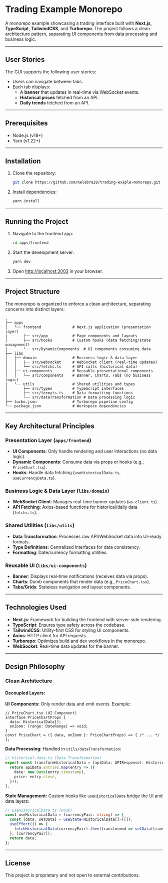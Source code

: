 # Trading Example Monorepo

A monorepo example showcasing a trading interface built with **Next.js**, **TypeScript**, **TailwindCSS**, and **Turborepo**. The project follows a clean architecture pattern, separating UI components from data processing and business logic.

---

## User Stories

The GUI supports the following user stories:

- Users can navigate between tabs.
- Each tab displays:
  - A **banner** that updates in real-time via WebSocket events.
  - **Historical prices** fetched from an API.
  - **Daily trends** fetched from an API.

---

## Prerequisites

- Node.js (v18+)
- Yarn (v1.22+)

---

## Installation

1. Clone the repository:
   ```bash
   git clone https://github.com/Kelebra28/trading-exaple-monorepo.git
   ```
2. Install dependencies:
   ```bash
   yarn install
   ```

---

## Running the Project

1. Navigate to the frontend app:
   ```bash
   cd apps/frontend
   ```
2. Start the development server:
   ```bash
   yarn dev
   ```
3. Open [http://localhost:3002](http://localhost:3002) in your browser.

---

## Project Structure

The monorepo is organized to enforce a clean architecture, separating concerns into distinct layers:

```
.
├── apps
│   └── frontend              # Next.js application (presentation layer)
│       ├── src/app           # Page components and layouts
│       ├── src/hooks         # Custom hooks (data fetching/state management)
│       └── src/DynamicComponents  # UI components consuming data
├── libs
│   ├── domain                # Business logic & data layer
│   │   ├── src/websocket     # WebSocket client (real-time updates)
│   │   └── src/fetchs.ts     # API calls (historical data)
│   ├── ui-components         # Reusable presentational components
│   │   └── src/components    # Banner, Charts, Tabs (no business logic)
│   └── utils                 # Shared utilities and types
│       ├── src/types         # TypeScript interfaces
│       ├── src/formats.ts    # Data formatting functions
│       └── src/dataTransformation # Data processing logic
├── turbo.json                # Turborepo pipeline config
└── package.json              # Workspace dependencies
```

---

## Key Architectural Principles

### Presentation Layer (`apps/frontend`)
- **UI Components**: Only handle rendering and user interactions (no data logic).
- **Dynamic Components**: Consume data via props or hooks (e.g., `PriceChart.tsx`).
- **Hooks**: Handle data fetching (`useHistoricalData.ts`, `useCurrencyData.ts`).

### Business Logic & Data Layer (`libs/domain`)
- **WebSocket Client**: Manages real-time banner updates (`ws-client.ts`).
- **API Fetching**: Axios-based functions for historical/daily data (`fetchs.ts`).

### Shared Utilities (`libs/utils`)
- **Data Transformation**: Processes raw API/WebSocket data into UI-ready formats.
- **Type Definitions**: Centralized interfaces for data consistency.
- **Formatting**: Date/currency formatting utilities.

### Reusable UI (`libs/ui-components`)
- **Banner**: Displays real-time notifications (receives data via props).
- **Charts**: Dumb components that render data (e.g., `PriceChart.tsx`).
- **Tabs/Grids**: Stateless navigation and layout components.

---

## Technologies Used

- **Next.js**: Framework for building the frontend with server-side rendering.
- **TypeScript**: Ensures type safety across the codebase.
- **TailwindCSS**: Utility-first CSS for styling UI components.
- **Axios**: HTTP client for API requests.
- **Turborepo**: Optimizes build and dev workflows in the monorepo.
- **WebSocket**: Real-time data updates for the banner.

---

## Design Philosophy

### Clean Architecture

#### Decoupled Layers:

**UI Components:** Only render data and emit events. Example:
```tsx
// PriceChart.tsx (UI Component)
interface PriceChartProps {
  data: HistoricalData[];
  onZoom: (range: DateRange) => void;
}
const PriceChart = ({ data, onZoom }: PriceChartProps) => { /* ... */ };
```

**Data Processing:** Handled in `utils/dataTransformation`:
```typescript
// historical-data.ts (Data Transformation)
export const transformHistoricalData = (apiData: APIResponse): HistoricalData[] => {
  return apiData.entries.map(entry => ({
    date: new Date(entry.timestamp),
    price: entry.close,
  }));
};
```

**State Management:** Custom hooks like `useHistoricalData` bridge the UI and data layers:
```typescript
// useHistoricalData.ts (Hook)
const useHistoricalData = (currencyPair: string) => {
  const [data, setData] = useState<HistoricalData[]>([]);
  useEffect(() => {
    fetchHistoricalData(currencyPair).then(transformed => setData(transformed));
  }, [currencyPair]);
  return data;
};
```

---

## License

This project is proprietary and not open to external contributions.
